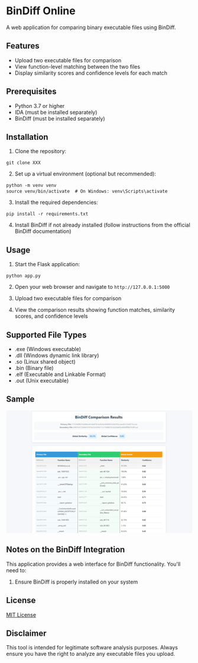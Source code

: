 # BinDiff Online

A web application for comparing binary executable files using BinDiff.

## Features

- Upload two executable files for comparison
- View function-level matching between the two files
- Display similarity scores and confidence levels for each match

## Prerequisites

- Python 3.7 or higher
- IDA (must be installed separately)
- BinDiff (must be installed separately)

## Installation

1. Clone the repository:
```
git clone XXX
```

2. Set up a virtual environment (optional but recommended):
```
python -m venv venv
source venv/bin/activate  # On Windows: venv\Scripts\activate
```

3. Install the required dependencies:
```
pip install -r requirements.txt
```

4. Install BinDiff if not already installed (follow instructions from the official BinDiff documentation)

## Usage

1. Start the Flask application:
```
python app.py
```

2. Open your web browser and navigate to `http://127.0.0.1:5000`

3. Upload two executable files for comparison

4. View the comparison results showing function matches, similarity scores, and confidence levels

## Supported File Types

- .exe (Windows executable)
- .dll (Windows dynamic link library)
- .so (Linux shared object)
- .bin (Binary file)
- .elf (Executable and Linkable Format)
- .out (Unix executable)

## Sample

![results-ui](imgs/results-ui.jpg)

## Notes on the BinDiff Integration

This application provides a web interface for BinDiff functionality. You'll need to:

1. Ensure BinDiff is properly installed on your system

## License

[MIT License](LICENSE)

## Disclaimer

This tool is intended for legitimate software analysis purposes. Always ensure you have the right to analyze any executable files you upload. 